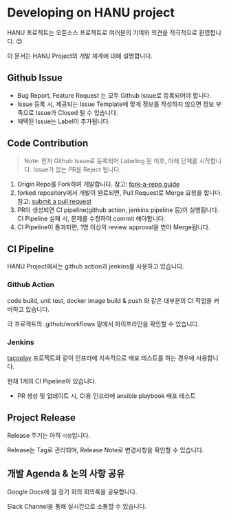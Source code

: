Developing on HANU project
==============================

HANU 프로젝트는 오픈소스 프로젝트로 여러분의 기여와 의견을 적극적으로 환영합니다. :blush:

이 문서는 HANU Project의 개발 체계에 대해 설명합니다.

Github Issue 
------------
* Bug Report, Feature Request 는 모두 Github Issue로 등록되어야 합니다.
* Issue 등록 시, 제공되는 Issue Template에 맞게 정보를 작성하지 않으면 정보 부족으로 Issue가 Closed 될 수 있습니다.
* 채택된 Issue는 Label이 추가됩니다.

Code Contribution
-----------------
> Note: 먼저 Github Issue로 등록되어 Labeling 된 이후, 아래 단계를 시작합니다.
> Issue가 없는 PR을 Reject 됩니다.

1. Origin Repo를 Fork하여 개발합니다. 참고: [fork-a-repo guide](https://help.github.com/articles/fork-a-repo)
2. forked repository에서 개발이 완료되면, Pull Request로 Merge 요청을 합니다. 참고: [submit a pull request](https://help.github.com/articles/using-pull-requests)
3. PR이 생성되면 CI pipeline(github action, jenkins pipeline 등)이 실행됩니다. CI Pipeline 실패 시, 문제를 수정하여 commit 해야합니다.
4. CI Pipeline이 통과되면, 1명 이상의 review approval을 받아 Merge됩니다.

CI Pipeline
-----------
HANU Project에서는 github action과 jenkins를 사용하고 있습니다.

### Github Action
code build, unit test, docker image build & push 와 같은 대부분의 CI 작업을 커버하고 있습니다.

각 프로젝트의 .github/workflows 밑에서 파이프라인을 확인할 수 있습니다.

### Jenkins
[tacoplay](https://github.com/openinfradev/tacoplay) 프로젝트와 같이 인프라에 지속적으로 배포 테스트를 하는 경우에 사용합니다. 

현재 1개의 CI Pipeline이 있습니다.
- PR 생성 및 업데이트 시, CI용 인프라에 ansible playbook 배포 테스트 

Project Release
---------------
Release 주기는 아직 `미정`입니다.

Release는 Tag로 관리되며, Release Note로 변경사항을 확인할 수 있습니다.


개발 Agenda & 논의 사항 공유
-----------------------
Google Docs에 월 정기 회의 회의록을 공유합니다.

Slack Channel을 통해 실시간으로 소통할 수 있습니다.

